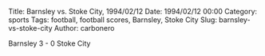 Title: Barnsley vs. Stoke City, 1994/02/12
Date: 1994/02/12 00:00
Category: sports
Tags: football, football scores, Barnsley, Stoke City
Slug: barnsley-vs-stoke-city
Author: carbonero


Barnsley 3 - 0 Stoke City
